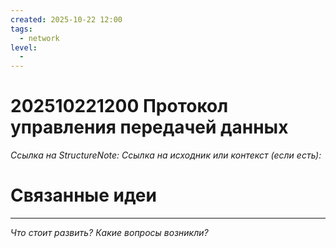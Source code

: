 ```yaml
---
created: 2025-10-22 12:00
tags:
  - network
level:
  -
---
```

# 202510221200 Протокол управления передачей данных

*Ссылка на StructureNote:*
*Ссылка на исходник или контекст (если есть):*


# Связанные идеи

---

*Что стоит развить? Какие вопросы возникли?*
